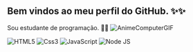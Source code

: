 ## Bem vindos ao meu perfil do GitHub. ✨✨

Sou estudante de programação. 👩‍💻
![AnimeComputerGIF](https://github.com/user-attachments/assets/b2e279e1-9ff4-4888-818b-a800215101fc)

<div style="display: inline_block">
 <img align="center" alt="HTML5" src="https://cdn.jsdelivr.net/gh/devicons/devicon@latest/icons/html5/html5-original.svg" />
 <img align="center" alt="Css3" src="https://cdn.jsdelivr.net/gh/devicons/devicon@latest/icons/css3/css3-original.svg" />
<img align="center" alt="JavaScript" src="https://cdn.jsdelivr.net/gh/devicons/devicon@latest/icons/javascript/javascript-original.svg" />
 <img align="center" alt="Node JS" src="https://cdn.jsdelivr.net/gh/devicons/devicon@latest/icons/nodejs/nodejs-original.svg" />
          
          
          



